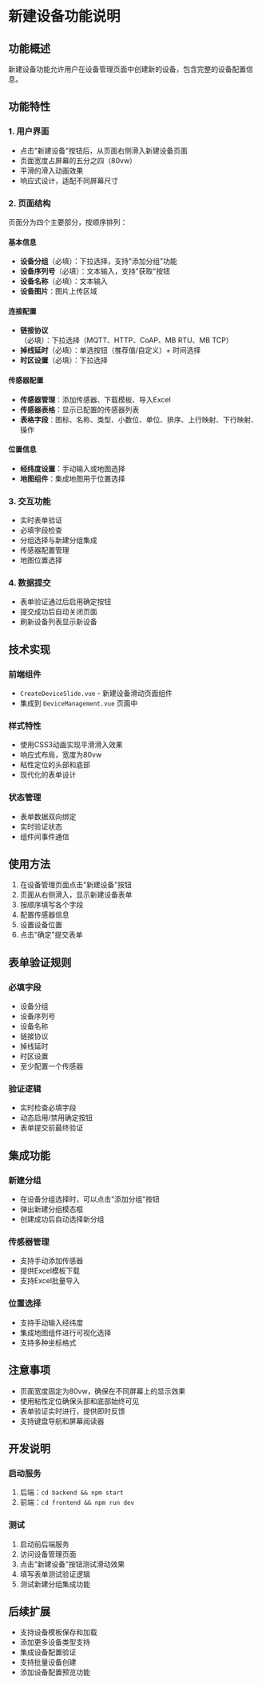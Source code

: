 # 新建设备功能说明

## 功能概述

新建设备功能允许用户在设备管理页面中创建新的设备，包含完整的设备配置信息。

## 功能特性

### 1. 用户界面
- 点击"新建设备"按钮后，从页面右侧滑入新建设备页面
- 页面宽度占屏幕的五分之四（80vw）
- 平滑的滑入动画效果
- 响应式设计，适配不同屏幕尺寸

### 2. 页面结构
页面分为四个主要部分，按顺序排列：

#### 基本信息
- **设备分组**（必填）：下拉选择，支持"添加分组"功能
- **设备序列号**（必填）：文本输入，支持"获取"按钮
- **设备名称**（必填）：文本输入
- **设备图片**：图片上传区域

#### 连接配置
- **链接协议**（必填）：下拉选择（MQTT、HTTP、CoAP、MB RTU、MB TCP）
- **掉线延时**（必填）：单选按钮（推荐值/自定义）+ 时间选择
- **时区设置**（必填）：下拉选择

#### 传感器配置
- **传感器管理**：添加传感器、下载模板、导入Excel
- **传感器表格**：显示已配置的传感器列表
- **表格字段**：图标、名称、类型、小数位、单位、排序、上行映射、下行映射、操作

#### 位置信息
- **经纬度设置**：手动输入或地图选择
- **地图组件**：集成地图用于位置选择

### 3. 交互功能
- 实时表单验证
- 必填字段检查
- 分组选择与新建分组集成
- 传感器配置管理
- 地图位置选择

### 4. 数据提交
- 表单验证通过后启用确定按钮
- 提交成功后自动关闭页面
- 刷新设备列表显示新设备

## 技术实现

### 前端组件
- `CreateDeviceSlide.vue` - 新建设备滑动页面组件
- 集成到 `DeviceManagement.vue` 页面中

### 样式特性
- 使用CSS3动画实现平滑滑入效果
- 响应式布局，宽度为80vw
- 粘性定位的头部和底部
- 现代化的表单设计

### 状态管理
- 表单数据双向绑定
- 实时验证状态
- 组件间事件通信

## 使用方法

1. 在设备管理页面点击"新建设备"按钮
2. 页面从右侧滑入，显示新建设备表单
3. 按顺序填写各个字段
4. 配置传感器信息
5. 设置设备位置
6. 点击"确定"提交表单

## 表单验证规则

### 必填字段
- 设备分组
- 设备序列号
- 设备名称
- 链接协议
- 掉线延时
- 时区设置
- 至少配置一个传感器

### 验证逻辑
- 实时检查必填字段
- 动态启用/禁用确定按钮
- 表单提交前最终验证

## 集成功能

### 新建分组
- 在设备分组选择时，可以点击"添加分组"按钮
- 弹出新建分组模态框
- 创建成功后自动选择新分组

### 传感器管理
- 支持手动添加传感器
- 提供Excel模板下载
- 支持Excel批量导入

### 位置选择
- 支持手动输入经纬度
- 集成地图组件进行可视化选择
- 支持多种坐标格式

## 注意事项

- 页面宽度固定为80vw，确保在不同屏幕上的显示效果
- 使用粘性定位确保头部和底部始终可见
- 表单验证实时进行，提供即时反馈
- 支持键盘导航和屏幕阅读器

## 开发说明

### 启动服务
1. 后端：`cd backend && npm start`
2. 前端：`cd frontend && npm run dev`

### 测试
1. 启动前后端服务
2. 访问设备管理页面
3. 点击"新建设备"按钮测试滑动效果
4. 填写表单测试验证逻辑
5. 测试新建分组集成功能

## 后续扩展

- 支持设备模板保存和加载
- 添加更多设备类型支持
- 集成设备配置验证
- 支持批量设备创建
- 添加设备配置预览功能
